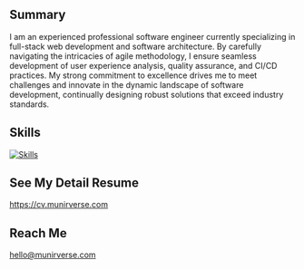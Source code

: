 ## Summary
I am an experienced professional software engineer currently specializing in full-stack web development and software architecture. By carefully navigating the intricacies of agile methodology, I ensure seamless development of user experience analysis, quality assurance, and CI/CD practices. My strong commitment to excellence drives me to meet challenges and innovate in the dynamic landscape of software development, continually designing robust solutions that exceed industry standards.

## Skills
[![Skills](https://skillicons.dev/icons?i=js,ts,nodejs,react,laravel,python,flask,mysql,postgresql,mongodb,docker,elasticsearch,django,kubernetes,gcp,aws&perline=16)](https://cv.munirverse.com)

 ## See My Detail Resume
 https://cv.munirverse.com

 ## Reach Me 
 hello@munirverse.com

